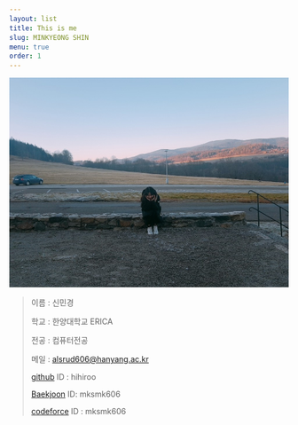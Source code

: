 ```yaml
---
layout: list
title: This is me
slug: MINKYEONG SHIN
menu: true
order: 1
---
```

![image](/assets/img/blog/me1.jpg)


> 이름 : 신민경  
>
> 학교 : 한양대학교 ERICA  
>
> 전공 : 컴퓨터전공  
>
> 메일 : alsrud606@hanyang.ac.kr  
>
> [github](https://github.com/hihiroo) ID : hihiroo  
>
> [Baekjoon](https://www.acmicpc.net/) ID: mksmk606  
>
> [codeforce](https://codeforces.com/profile/mksmk606) ID : mksmk606
